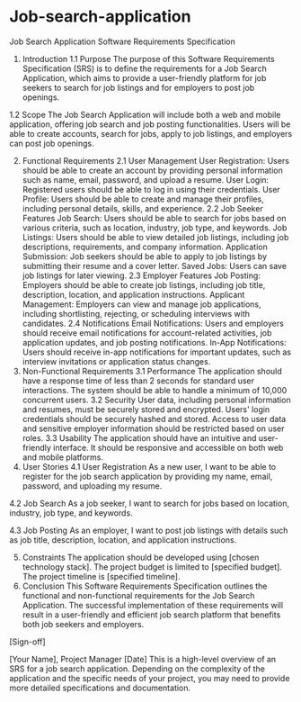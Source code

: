  # Job-search-application
Job Search Application Software Requirements Specification
1. Introduction
1.1 Purpose
The purpose of this Software Requirements Specification (SRS) is to define the requirements for a Job Search Application, which aims to provide a user-friendly platform for job seekers to search for job listings and for employers to post job openings.

1.2 Scope
The Job Search Application will include both a web and mobile application, offering job search and job posting functionalities. Users will be able to create accounts, search for jobs, apply to job listings, and employers can post job openings.

2. Functional Requirements
2.1 User Management
User Registration: Users should be able to create an account by providing personal information such as name, email, password, and upload a resume.
User Login: Registered users should be able to log in using their credentials.
User Profile: Users should be able to create and manage their profiles, including personal details, skills, and experience.
2.2 Job Seeker Features
Job Search: Users should be able to search for jobs based on various criteria, such as location, industry, job type, and keywords.
Job Listings: Users should be able to view detailed job listings, including job descriptions, requirements, and company information.
Application Submission: Job seekers should be able to apply to job listings by submitting their resume and a cover letter.
Saved Jobs: Users can save job listings for later viewing.
2.3 Employer Features
Job Posting: Employers should be able to create job listings, including job title, description, location, and application instructions.
Applicant Management: Employers can view and manage job applications, including shortlisting, rejecting, or scheduling interviews with candidates.
2.4 Notifications
Email Notifications: Users and employers should receive email notifications for account-related activities, job application updates, and job posting notifications.
In-App Notifications: Users should receive in-app notifications for important updates, such as interview invitations or application status changes.
3. Non-Functional Requirements
3.1 Performance
The application should have a response time of less than 2 seconds for standard user interactions.
The system should be able to handle a minimum of 10,000 concurrent users.
3.2 Security
User data, including personal information and resumes, must be securely stored and encrypted.
Users' login credentials should be securely hashed and stored.
Access to user data and sensitive employer information should be restricted based on user roles.
3.3 Usability
The application should have an intuitive and user-friendly interface.
It should be responsive and accessible on both web and mobile platforms.
4. User Stories
4.1 User Registration
As a new user, I want to be able to register for the job search application by providing my name, email, password, and uploading my resume.

4.2 Job Search
As a job seeker, I want to search for jobs based on location, industry, job type, and keywords.

4.3 Job Posting
As an employer, I want to post job listings with details such as job title, description, location, and application instructions.

5. Constraints
The application should be developed using [chosen technology stack].
The project budget is limited to [specified budget].
The project timeline is [specified timeline].
6. Conclusion
This Software Requirements Specification outlines the functional and non-functional requirements for the Job Search Application. The successful implementation of these requirements will result in a user-friendly and efficient job search platform that benefits both job seekers and employers.

[Sign-off]

[Your Name], Project Manager
[Date]
This is a high-level overview of an SRS for a job search application. Depending on the complexity of the application and the specific needs of your project, you may need to provide more detailed specifications and documentation.
